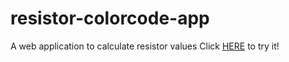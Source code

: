 # resistor-colorcode-app
A web application to calculate resistor values
Click [HERE](https://mlacosta.github.io/resistor-colorcode-app/) to try it!
